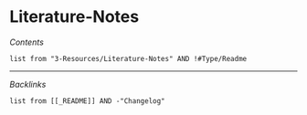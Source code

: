 # Literature-Notes

*Contents*

````dataview
list from "3-Resources/Literature-Notes" AND !#Type/Readme
````

---

*Backlinks*

````dataview
list from [[_README]] AND -"Changelog"
````
